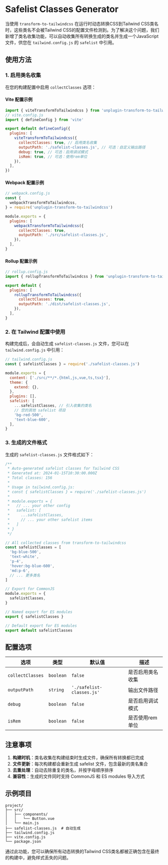 # Safelist Classes Generator

当使用 `transform-to-tailwindcss` 在运行时动态转换CSS到Tailwind CSS类名时，这些类名不会被Tailwind CSS的配置文件检测到。为了解决这个问题，我们新增了类名收集功能，可以自动收集所有转换生成的类名并生成一个JavaScript文件，供您在 `tailwind.config.js` 的 `safelist` 中引用。

## 使用方法

### 1. 启用类名收集

在您的构建配置中启用 `collectClasses` 选项：

#### Vite 配置示例

```javascript
import { viteTransformToTailwindcss } from 'unplugin-transform-to-tailwindcss'
// vite.config.js
import { defineConfig } from 'vite'

export default defineConfig({
  plugins: [
    viteTransformToTailwindcss({
      collectClasses: true, // 启用类名收集
      outputPath: './safelist-classes.js', // 可选：自定义输出路径
      debug: true, // 可选：启用调试模式
      isRem: true, // 可选：使用rem单位
    }),
  ],
})
```

#### Webpack 配置示例

```javascript
// webpack.config.js
const {
  webpackTransformToTailwindcss,
} = require('unplugin-transform-to-tailwindcss')

module.exports = {
  plugins: [
    webpackTransformToTailwindcss({
      collectClasses: true,
      outputPath: './src/safelist-classes.js',
    }),
  ],
}
```

#### Rollup 配置示例

```javascript
// rollup.config.js
import { rollupTransformToTailwindcss } from 'unplugin-transform-to-tailwindcss'

export default {
  plugins: [
    rollupTransformToTailwindcss({
      collectClasses: true,
      outputPath: './dist/safelist-classes.js',
    }),
  ],
}
```

### 2. 在 Tailwind 配置中使用

构建完成后，会自动生成 `safelist-classes.js` 文件，您可以在 `tailwind.config.js` 中引用：

```javascript
// tailwind.config.js
const { safelistClasses } = require('./safelist-classes.js')

module.exports = {
  content: ['./src/**/*.{html,js,vue,ts,tsx}'],
  theme: {
    extend: {},
  },
  plugins: [],
  safelist: [
    ...safelistClasses, // 引入收集的类名
    // 您的其他 safelist 项目
    'bg-red-500',
    'text-blue-600',
  ],
}
```

### 3. 生成的文件格式

生成的 `safelist-classes.js` 文件格式如下：

```javascript
/**
 * Auto-generated safelist classes for Tailwind CSS
 * Generated at: 2024-01-15T10:30:00.000Z
 * Total classes: 156
 *
 * Usage in tailwind.config.js:
 * const { safelistClasses } = require('./safelist-classes.js')
 *
 * module.exports = {
 *   // ... your other config
 *   safelist: [
 *     ...safelistClasses,
 *     // ... your other safelist items
 *   ]
 * }
 */

// All collected classes from transform-to-tailwindcss
const safelistClasses = [
  'bg-blue-500',
  'text-white',
  'p-4',
  'hover:bg-blue-600',
  'md:p-6',
  // ... 更多类名
]

// Export for CommonJS
module.exports = {
  safelistClasses,
}

// Named export for ES modules
export { safelistClasses }

// Default export for ES modules
export default safelistClasses
```

## 配置选项

| 选项             | 类型      | 默认值                    | 描述             |
| ---------------- | --------- | ------------------------- | ---------------- |
| `collectClasses` | `boolean` | `false`                   | 是否启用类名收集 |
| `outputPath`     | `string`  | `'./safelist-classes.js'` | 输出文件路径     |
| `debug`          | `boolean` | `false`                   | 是否启用调试模式 |
| `isRem`          | `boolean` | `false`                   | 是否使用rem单位  |

## 注意事项

1. **构建时机**：类名收集在构建结束时生成文件，确保所有转换都已完成
2. **文件更新**：每次构建都会重新生成 safelist 文件，包含最新的类名集合
3. **去重处理**：自动去除重复的类名，并按字母顺序排序
4. **兼容性**：生成的文件同时支持 CommonJS 和 ES modules 导入方式

## 示例项目

```
project/
├── src/
│   ├── components/
│   │   └── Button.vue
│   └── main.js
├── safelist-classes.js  # 自动生成
├── tailwind.config.js
├── vite.config.js
└── package.json
```

通过此功能，您可以确保所有动态转换的Tailwind CSS类名都被正确包含在最终的构建中，避免样式丢失的问题。
